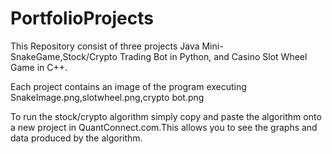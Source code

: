 # PortfolioProjects
This Repository consist of three projects Java Mini-SnakeGame,Stock/Crypto Trading Bot in Python, and Casino Slot Wheel Game in C++.

Each project contains an image of the program executing SnakeImage.png,slotwheel.png,crypto bot.png

To run the stock/crypto algorithm simply copy and paste the algorithm onto a new project in QuantConnect.com.This allows you to see the graphs and data produced by the algorithm.


